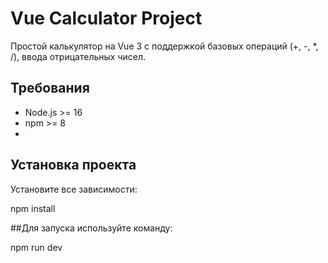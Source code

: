 # Vue Calculator Project
Простой калькулятор на Vue 3 с поддержкой базовых операций (+, -, *, /), ввода отрицательных чисел.

## Требования
- Node.js >= 16
- npm >= 8
- 
## Установка проекта
Установите все зависимости:

npm install

##Для запуска используйте команду:

npm run dev
